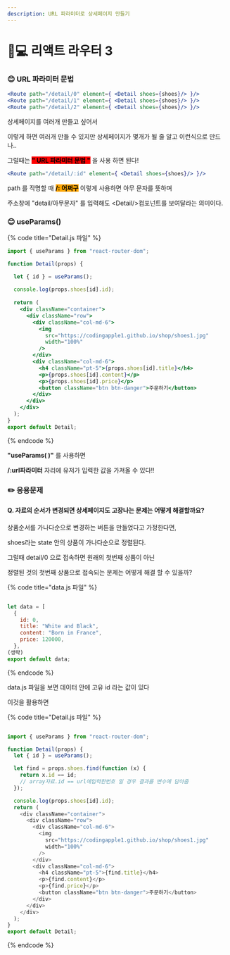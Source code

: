 ```yaml
---
description: URL 파라미터로 상세페이지 만들기
---
```


# 👩💻 리액트 라우터 3



### 😊 **URL 파라미터 문법**

```jsx
<Route path="/detail/0" element={ <Detail shoes={shoes}/> }/>
<Route path="/detail/1" element={ <Detail shoes={shoes}/> }/>
<Route path="/detail/2" element={ <Detail shoes={shoes}/> }/> 
```

상세페이지를 여러개 만들고 싶어서

이렇게 하면 여러개 만들 수 있지만 상세페이지가 몇개가 될 줄 알고 이런식으로 만드나..



그럴때는 <mark style="background-color:red;">**" URL 파라미터 문법 "**</mark> 을 사용 하면 된다!&#x20;

```jsx
<Route path="/detail/:id" element={ <Detail shoes={shoes}/> }/>
```

path 를 작명할 때 <mark style="background-color:orange;">**/: 어쩌구**</mark>  이렇게 사용하면 아무 문자를 뜻하며&#x20;

주소창에 "detail/아무문자" 를 입력해도 \<Detail/>컴포넌트를 보여달라는 의미이다.







### 😊 useParams()

{% code title="Detail.js 파일" %}
```jsx
import { useParams } from "react-router-dom";

function Detail(props) {

  let { id } = useParams();
  
  console.log(props.shoes[id].id);
  
  return (
    <div className="container">
      <div className="row">
        <div className="col-md-6">
          <img
            src="https://codingapple1.github.io/shop/shoes1.jpg"
            width="100%"
          />
        </div>
        <div className="col-md-6">
          <h4 className="pt-5">{props.shoes[id].title}</h4>
          <p>{props.shoes[id].content}</p>
          <p>{props.shoes[id].price}</p>
          <button className="btn btn-danger">주문하기</button>
        </div>
      </div>
    </div>
  );
}
export default Detail;

```
{% endcode %}

**"useParams( )"** 를 사용하면

**/:url파라미터** 자리에 유저가 입력한 값을 가져올 수 있다!!







### ✏️ 응용문제

#### Q. 자료의 순서가 변경되면 상세페이지도 고장나는 문제는 어떻게 해결할까요?

상품순서를 가나다순으로 변경하는 버튼을 만들었다고 가정한다면,

shoes라는 state 안의 상품이 가나다순으로 정렬된다.

그럴때  detail/0 으로 접속하면 원래의 첫번째 상품이 아닌&#x20;

정렬된 것의 첫번째 상품으로 접속되는 문제는 어떻게 해결 할 수 있을까?



{% code title="data.js 파일" %}
```javascript

let data = [
  {
    id: 0,
    title: "White and Black",
    content: "Born in France",
    price: 120000,
  },
(생략)
export default data;

```
{% endcode %}

data.js 파일을 보면 데이터 안에 고유 id 라는 값이 있다&#x20;

이것을 활용하면



{% code title="Detail.js 파일" %}
```javascript

import { useParams } from "react-router-dom";

function Detail(props) {
  let { id } = useParams();

  let find = props.shoes.find(function (x) {
    return x.id == id;
    // array자료.id == url에입력한번호 일 경우 결과를 변수에 담아줌
  });

  console.log(props.shoes[id].id);
  return (
    <div className="container">
      <div className="row">
        <div className="col-md-6">
          <img
            src="https://codingapple1.github.io/shop/shoes1.jpg"
            width="100%"
          />
        </div>
        <div className="col-md-6">
          <h4 className="pt-5">{find.title}</h4>
          <p>{find.content}</p>
          <p>{find.price}</p>
          <button className="btn btn-danger">주문하기</button>
        </div>
      </div>
    </div>
  );
}
export default Detail;

```
{% endcode %}

